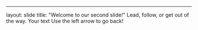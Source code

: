 
---
layout: slide
title: "Welcome to our second slide!"
Lead, follow, or get out of the way.
Your text
Use the left arrow to go back!
